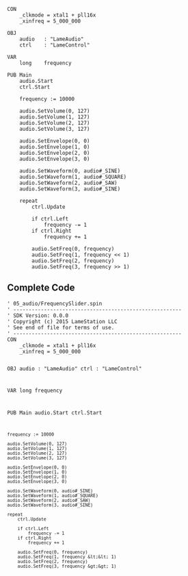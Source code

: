 <pre><code>CON
    _clkmode = xtal1 + pll16x
    _xinfreq = 5_000_000
  
OBJ
    audio   : &quot;LameAudio&quot;
    ctrl    : &quot;LameControl&quot;
    
VAR
    long    frequency

PUB Main
    audio.Start
    ctrl.Start
    
    frequency := 10000
    
    audio.SetVolume(0, 127)
    audio.SetVolume(1, 127)
    audio.SetVolume(2, 127)
    audio.SetVolume(3, 127)
    
    audio.SetEnvelope(0, 0)
    audio.SetEnvelope(1, 0)
    audio.SetEnvelope(2, 0)
    audio.SetEnvelope(3, 0)
    
    audio.SetWaveform(0, audio#_SINE)
    audio.SetWaveform(1, audio#_SQUARE)
    audio.SetWaveform(2, audio#_SAW)
    audio.SetWaveform(3, audio#_SINE)

    repeat
        ctrl.Update
        
        if ctrl.Left
            frequency -= 1
        if ctrl.Right
            frequency += 1

        audio.SetFreq(0, frequency)
        audio.SetFreq(1, frequency &lt;&lt; 1)
        audio.SetFreq(2, frequency)
        audio.SetFreq(3, frequency &gt;&gt; 1)</code></pre>
<h2 id="complete-code">Complete Code</h2>
<pre><code>&#39; 05_audio/FrequencySlider.spin
&#39; -------------------------------------------------------
&#39; SDK Version: 0.0.0
&#39; Copyright (c) 2015 LameStation LLC
&#39; See end of file for terms of use.
&#39; -------------------------------------------------------
CON
    _clkmode = xtal1 + pll16x
    _xinfreq = 5_000_000
  
OBJ
    audio   : &quot;LameAudio&quot;
    ctrl    : &quot;LameControl&quot;
    
VAR
    long    frequency

PUB Main
    audio.Start
    ctrl.Start
    
    frequency := 10000
    
    audio.SetVolume(0, 127)
    audio.SetVolume(1, 127)
    audio.SetVolume(2, 127)
    audio.SetVolume(3, 127)
    
    audio.SetEnvelope(0, 0)
    audio.SetEnvelope(1, 0)
    audio.SetEnvelope(2, 0)
    audio.SetEnvelope(3, 0)
    
    audio.SetWaveform(0, audio#_SINE)
    audio.SetWaveform(1, audio#_SQUARE)
    audio.SetWaveform(2, audio#_SAW)
    audio.SetWaveform(3, audio#_SINE)

    repeat
        ctrl.Update
        
        if ctrl.Left
            frequency -= 1
        if ctrl.Right
            frequency += 1

        audio.SetFreq(0, frequency)
        audio.SetFreq(1, frequency &lt;&lt; 1)
        audio.SetFreq(2, frequency)
        audio.SetFreq(3, frequency &gt;&gt; 1)

</code></pre>
